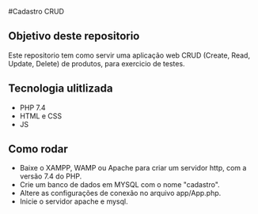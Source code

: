 #Cadastro CRUD
## Objetivo deste repositorio
Este repositorio tem como servir uma aplicação web CRUD (Create, Read, Update, Delete) de produtos, para exercicio de testes.

## Tecnologia ulitlizada
- PHP 7.4
- HTML e CSS
- JS

## Como rodar
- Baixe o XAMPP, WAMP ou Apache para criar um servidor http, com a versão 7.4 do PHP.
- Crie um banco de dados em MYSQL com o nome "cadastro".
- Altere as configurações de conexão no arquivo app/App.php.
- Inicie o servidor apache e mysql.
